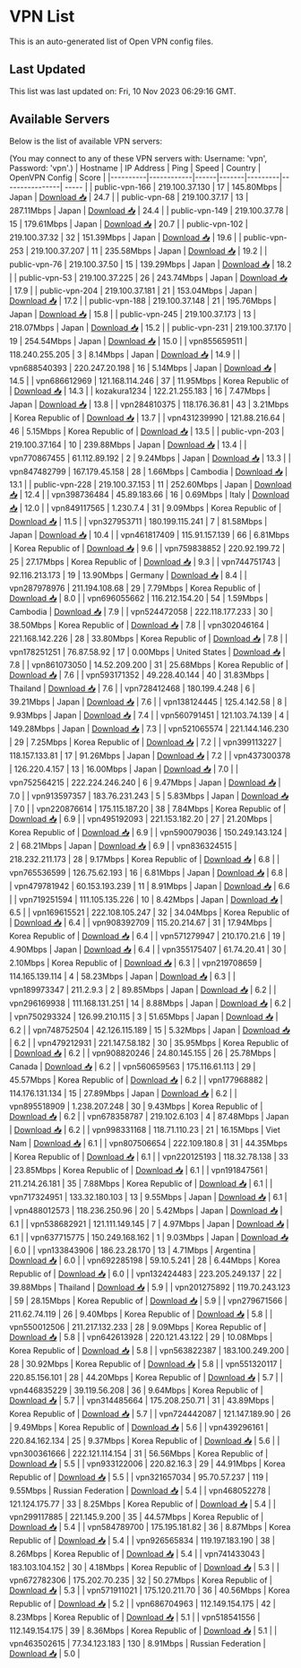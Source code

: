 # VPN List

This is an auto-generated list of Open VPN config files.

## Last Updated

This list was last updated on: Fri, 10 Nov 2023 06:29:16 GMT.

## Available Servers

Below is the list of available VPN servers:

(You may connect to any of these VPN servers with: Username: 'vpn', Password: 'vpn'.)
| Hostname | IP Address | Ping | Speed | Country | OpenVPN Config | Score |
|----------|------------|------|-------|---------|----------------| ----- |
| public-vpn-166 | 219.100.37.130 | 17 | 145.80Mbps | Japan | [Download 📥](./configs/server_0_JP.ovpn) | 24.7 |
| public-vpn-68 | 219.100.37.17 | 13 | 287.11Mbps | Japan | [Download 📥](./configs/server_1_JP.ovpn) | 24.4 |
| public-vpn-149 | 219.100.37.78 | 15 | 179.61Mbps | Japan | [Download 📥](./configs/server_2_JP.ovpn) | 20.7 |
| public-vpn-102 | 219.100.37.32 | 32 | 151.39Mbps | Japan | [Download 📥](./configs/server_3_JP.ovpn) | 19.6 |
| public-vpn-253 | 219.100.37.207 | 11 | 235.58Mbps | Japan | [Download 📥](./configs/server_4_JP.ovpn) | 19.2 |
| public-vpn-76 | 219.100.37.50 | 15 | 139.29Mbps | Japan | [Download 📥](./configs/server_5_JP.ovpn) | 18.2 |
| public-vpn-53 | 219.100.37.225 | 26 | 243.74Mbps | Japan | [Download 📥](./configs/server_6_JP.ovpn) | 17.9 |
| public-vpn-204 | 219.100.37.181 | 21 | 153.04Mbps | Japan | [Download 📥](./configs/server_7_JP.ovpn) | 17.2 |
| public-vpn-188 | 219.100.37.148 | 21 | 195.76Mbps | Japan | [Download 📥](./configs/server_8_JP.ovpn) | 15.8 |
| public-vpn-245 | 219.100.37.173 | 13 | 218.07Mbps | Japan | [Download 📥](./configs/server_9_JP.ovpn) | 15.2 |
| public-vpn-231 | 219.100.37.170 | 19 | 254.54Mbps | Japan | [Download 📥](./configs/server_10_JP.ovpn) | 15.0 |
| vpn855659511 | 118.240.255.205 | 3 | 8.14Mbps | Japan | [Download 📥](./configs/server_11_JP.ovpn) | 14.9 |
| vpn688540393 | 220.247.20.198 | 16 | 5.14Mbps | Japan | [Download 📥](./configs/server_12_JP.ovpn) | 14.5 |
| vpn686612969 | 121.168.114.246 | 37 | 11.95Mbps | Korea Republic of | [Download 📥](./configs/server_13_KR.ovpn) | 14.3 |
| kozakura1234 | 122.21.255.183 | 16 | 7.47Mbps | Japan | [Download 📥](./configs/server_14_JP.ovpn) | 13.8 |
| vpn284810375 | 118.176.36.81 | 43 | 3.21Mbps | Korea Republic of | [Download 📥](./configs/server_15_KR.ovpn) | 13.7 |
| vpn431239990 | 121.88.216.64 | 46 | 5.15Mbps | Korea Republic of | [Download 📥](./configs/server_16_KR.ovpn) | 13.5 |
| public-vpn-203 | 219.100.37.164 | 10 | 239.88Mbps | Japan | [Download 📥](./configs/server_17_JP.ovpn) | 13.4 |
| vpn770867455 | 61.112.89.192 | 2 | 9.24Mbps | Japan | [Download 📥](./configs/server_18_JP.ovpn) | 13.3 |
| vpn847482799 | 167.179.45.158 | 28 | 1.66Mbps | Cambodia | [Download 📥](./configs/server_19_KH.ovpn) | 13.1 |
| public-vpn-228 | 219.100.37.153 | 11 | 252.60Mbps | Japan | [Download 📥](./configs/server_20_JP.ovpn) | 12.4 |
| vpn398736484 | 45.89.183.66 | 16 | 0.69Mbps | Italy | [Download 📥](./configs/server_21_IT.ovpn) | 12.0 |
| vpn849117565 | 1.230.7.4 | 31 | 9.09Mbps | Korea Republic of | [Download 📥](./configs/server_22_KR.ovpn) | 11.5 |
| vpn327953711 | 180.199.115.241 | 7 | 81.58Mbps | Japan | [Download 📥](./configs/server_23_JP.ovpn) | 10.4 |
| vpn461817409 | 115.91.157.139 | 66 | 6.81Mbps | Korea Republic of | [Download 📥](./configs/server_24_KR.ovpn) | 9.6 |
| vpn759838852 | 220.92.199.72 | 25 | 27.17Mbps | Korea Republic of | [Download 📥](./configs/server_25_KR.ovpn) | 9.3 |
| vpn744751743 | 92.116.213.173 | 19 | 13.90Mbps | Germany | [Download 📥](./configs/server_26_DE.ovpn) | 8.4 |
| vpn287978976 | 211.194.108.68 | 29 | 7.79Mbps | Korea Republic of | [Download 📥](./configs/server_27_KR.ovpn) | 8.0 |
| vpn696055662 | 116.212.154.20 | 54 | 1.59Mbps | Cambodia | [Download 📥](./configs/server_28_KH.ovpn) | 7.9 |
| vpn524472058 | 222.118.177.233 | 30 | 38.50Mbps | Korea Republic of | [Download 📥](./configs/server_29_KR.ovpn) | 7.8 |
| vpn302046164 | 221.168.142.226 | 28 | 33.80Mbps | Korea Republic of | [Download 📥](./configs/server_30_KR.ovpn) | 7.8 |
| vpn178251251 | 76.87.58.92 | 17 | 0.00Mbps | United States | [Download 📥](./configs/server_31_US.ovpn) | 7.8 |
| vpn861073050 | 14.52.209.200 | 31 | 25.68Mbps | Korea Republic of | [Download 📥](./configs/server_32_KR.ovpn) | 7.6 |
| vpn593171352 | 49.228.40.144 | 40 | 31.83Mbps | Thailand | [Download 📥](./configs/server_33_TH.ovpn) | 7.6 |
| vpn728412468 | 180.199.4.248 | 6 | 39.21Mbps | Japan | [Download 📥](./configs/server_34_JP.ovpn) | 7.6 |
| vpn138124445 | 125.4.142.58 | 8 | 9.93Mbps | Japan | [Download 📥](./configs/server_35_JP.ovpn) | 7.4 |
| vpn560791451 | 121.103.74.139 | 4 | 149.28Mbps | Japan | [Download 📥](./configs/server_36_JP.ovpn) | 7.3 |
| vpn521065574 | 221.144.146.230 | 29 | 7.25Mbps | Korea Republic of | [Download 📥](./configs/server_37_KR.ovpn) | 7.2 |
| vpn399113227 | 118.157.133.81 | 17 | 91.26Mbps | Japan | [Download 📥](./configs/server_38_JP.ovpn) | 7.2 |
| vpn437300378 | 126.220.4.157 | 13 | 16.00Mbps | Japan | [Download 📥](./configs/server_39_JP.ovpn) | 7.0 |
| vpn752564215 | 222.224.246.240 | 6 | 9.47Mbps | Japan | [Download 📥](./configs/server_40_JP.ovpn) | 7.0 |
| vpn913597357 | 183.76.231.243 | 5 | 5.83Mbps | Japan | [Download 📥](./configs/server_41_JP.ovpn) | 7.0 |
| vpn220876614 | 175.115.187.20 | 38 | 7.84Mbps | Korea Republic of | [Download 📥](./configs/server_42_KR.ovpn) | 6.9 |
| vpn495192093 | 221.153.182.20 | 27 | 21.20Mbps | Korea Republic of | [Download 📥](./configs/server_43_KR.ovpn) | 6.9 |
| vpn590079036 | 150.249.143.124 | 2 | 68.21Mbps | Japan | [Download 📥](./configs/server_44_JP.ovpn) | 6.9 |
| vpn836324515 | 218.232.211.173 | 28 | 9.17Mbps | Korea Republic of | [Download 📥](./configs/server_45_KR.ovpn) | 6.8 |
| vpn765536599 | 126.75.62.193 | 16 | 6.81Mbps | Japan | [Download 📥](./configs/server_46_JP.ovpn) | 6.8 |
| vpn479781942 | 60.153.193.239 | 11 | 8.91Mbps | Japan | [Download 📥](./configs/server_47_JP.ovpn) | 6.6 |
| vpn719251594 | 111.105.135.226 | 10 | 8.42Mbps | Japan | [Download 📥](./configs/server_48_JP.ovpn) | 6.5 |
| vpn169615521 | 222.108.105.247 | 32 | 34.04Mbps | Korea Republic of | [Download 📥](./configs/server_49_KR.ovpn) | 6.4 |
| vpn908392709 | 115.20.214.67 | 31 | 17.94Mbps | Korea Republic of | [Download 📥](./configs/server_50_KR.ovpn) | 6.4 |
| vpn571279947 | 210.170.21.6 | 19 | 4.90Mbps | Japan | [Download 📥](./configs/server_51_JP.ovpn) | 6.4 |
| vpn355175407 | 61.74.20.41 | 30 | 2.10Mbps | Korea Republic of | [Download 📥](./configs/server_52_KR.ovpn) | 6.3 |
| vpn219708659 | 114.165.139.114 | 4 | 58.23Mbps | Japan | [Download 📥](./configs/server_53_JP.ovpn) | 6.3 |
| vpn189973347 | 211.2.9.3 | 2 | 89.85Mbps | Japan | [Download 📥](./configs/server_54_JP.ovpn) | 6.2 |
| vpn296169938 | 111.168.131.251 | 14 | 8.88Mbps | Japan | [Download 📥](./configs/server_55_JP.ovpn) | 6.2 |
| vpn750293324 | 126.99.210.115 | 3 | 51.65Mbps | Japan | [Download 📥](./configs/server_56_JP.ovpn) | 6.2 |
| vpn748752504 | 42.126.115.189 | 15 | 5.32Mbps | Japan | [Download 📥](./configs/server_57_JP.ovpn) | 6.2 |
| vpn479212931 | 221.147.58.182 | 30 | 35.95Mbps | Korea Republic of | [Download 📥](./configs/server_58_KR.ovpn) | 6.2 |
| vpn908820246 | 24.80.145.155 | 26 | 25.78Mbps | Canada | [Download 📥](./configs/server_59_CA.ovpn) | 6.2 |
| vpn560659563 | 175.116.61.113 | 29 | 45.57Mbps | Korea Republic of | [Download 📥](./configs/server_60_KR.ovpn) | 6.2 |
| vpn177968882 | 114.176.131.134 | 15 | 27.89Mbps | Japan | [Download 📥](./configs/server_61_JP.ovpn) | 6.2 |
| vpn895518909 | 1.238.207.248 | 30 | 9.43Mbps | Korea Republic of | [Download 📥](./configs/server_62_KR.ovpn) | 6.2 |
| vpn678358787 | 219.102.6.103 | 4 | 87.48Mbps | Japan | [Download 📥](./configs/server_63_JP.ovpn) | 6.2 |
| vpn998331168 | 118.71.110.23 | 21 | 16.15Mbps | Viet Nam | [Download 📥](./configs/server_64_VN.ovpn) | 6.1 |
| vpn807506654 | 222.109.180.8 | 31 | 44.35Mbps | Korea Republic of | [Download 📥](./configs/server_65_KR.ovpn) | 6.1 |
| vpn220125193 | 118.32.78.138 | 33 | 23.85Mbps | Korea Republic of | [Download 📥](./configs/server_66_KR.ovpn) | 6.1 |
| vpn191847561 | 211.214.26.181 | 35 | 7.88Mbps | Korea Republic of | [Download 📥](./configs/server_67_KR.ovpn) | 6.1 |
| vpn717324951 | 133.32.180.103 | 13 | 9.55Mbps | Japan | [Download 📥](./configs/server_68_JP.ovpn) | 6.1 |
| vpn488012573 | 118.236.250.96 | 20 | 5.42Mbps | Japan | [Download 📥](./configs/server_69_JP.ovpn) | 6.1 |
| vpn538682921 | 121.111.149.145 | 7 | 4.97Mbps | Japan | [Download 📥](./configs/server_70_JP.ovpn) | 6.1 |
| vpn637715775 | 150.249.168.162 | 1 | 9.03Mbps | Japan | [Download 📥](./configs/server_71_JP.ovpn) | 6.0 |
| vpn133843906 | 186.23.28.170 | 13 | 4.71Mbps | Argentina | [Download 📥](./configs/server_72_AR.ovpn) | 6.0 |
| vpn692285198 | 59.10.5.241 | 28 | 6.44Mbps | Korea Republic of | [Download 📥](./configs/server_73_KR.ovpn) | 6.0 |
| vpn132424483 | 223.205.249.137 | 22 | 39.88Mbps | Thailand | [Download 📥](./configs/server_74_TH.ovpn) | 5.9 |
| vpn201275892 | 119.70.243.123 | 59 | 28.15Mbps | Korea Republic of | [Download 📥](./configs/server_75_KR.ovpn) | 5.9 |
| vpn279671566 | 211.62.74.119 | 26 | 9.40Mbps | Korea Republic of | [Download 📥](./configs/server_76_KR.ovpn) | 5.8 |
| vpn550012506 | 211.217.132.233 | 28 | 9.09Mbps | Korea Republic of | [Download 📥](./configs/server_77_KR.ovpn) | 5.8 |
| vpn642613928 | 220.121.43.122 | 29 | 10.08Mbps | Korea Republic of | [Download 📥](./configs/server_78_KR.ovpn) | 5.8 |
| vpn563822387 | 183.100.249.200 | 28 | 30.92Mbps | Korea Republic of | [Download 📥](./configs/server_79_KR.ovpn) | 5.8 |
| vpn551320117 | 220.85.156.101 | 28 | 44.20Mbps | Korea Republic of | [Download 📥](./configs/server_80_KR.ovpn) | 5.7 |
| vpn446835229 | 39.119.56.208 | 36 | 9.64Mbps | Korea Republic of | [Download 📥](./configs/server_81_KR.ovpn) | 5.7 |
| vpn314485664 | 175.208.250.71 | 31 | 43.89Mbps | Korea Republic of | [Download 📥](./configs/server_82_KR.ovpn) | 5.7 |
| vpn724442087 | 121.147.189.90 | 26 | 9.49Mbps | Korea Republic of | [Download 📥](./configs/server_83_KR.ovpn) | 5.6 |
| vpn439296161 | 220.84.162.134 | 25 | 9.37Mbps | Korea Republic of | [Download 📥](./configs/server_84_KR.ovpn) | 5.6 |
| vpn300361666 | 222.121.114.154 | 31 | 56.56Mbps | Korea Republic of | [Download 📥](./configs/server_85_KR.ovpn) | 5.5 |
| vpn933122006 | 220.82.16.3 | 29 | 44.91Mbps | Korea Republic of | [Download 📥](./configs/server_86_KR.ovpn) | 5.5 |
| vpn321657034 | 95.70.57.237 | 119 | 9.55Mbps | Russian Federation | [Download 📥](./configs/server_87_RU.ovpn) | 5.4 |
| vpn468052278 | 121.124.175.77 | 33 | 8.25Mbps | Korea Republic of | [Download 📥](./configs/server_88_KR.ovpn) | 5.4 |
| vpn299117885 | 221.145.9.200 | 35 | 44.57Mbps | Korea Republic of | [Download 📥](./configs/server_89_KR.ovpn) | 5.4 |
| vpn584789700 | 175.195.181.82 | 36 | 8.87Mbps | Korea Republic of | [Download 📥](./configs/server_90_KR.ovpn) | 5.4 |
| vpn926565834 | 119.197.183.190 | 38 | 8.26Mbps | Korea Republic of | [Download 📥](./configs/server_91_KR.ovpn) | 5.4 |
| vpn741433043 | 183.103.104.152 | 30 | 4.18Mbps | Korea Republic of | [Download 📥](./configs/server_92_KR.ovpn) | 5.3 |
| vpn672782306 | 175.202.70.235 | 32 | 50.27Mbps | Korea Republic of | [Download 📥](./configs/server_93_KR.ovpn) | 5.3 |
| vpn571911021 | 175.120.211.70 | 36 | 40.56Mbps | Korea Republic of | [Download 📥](./configs/server_94_KR.ovpn) | 5.2 |
| vpn686704963 | 112.149.154.175 | 42 | 8.23Mbps | Korea Republic of | [Download 📥](./configs/server_95_KR.ovpn) | 5.1 |
| vpn518541556 | 112.149.154.175 | 39 | 8.36Mbps | Korea Republic of | [Download 📥](./configs/server_96_KR.ovpn) | 5.1 |
| vpn463502615 | 77.34.123.183 | 130 | 8.91Mbps | Russian Federation | [Download 📥](./configs/server_97_RU.ovpn) | 5.0 |
